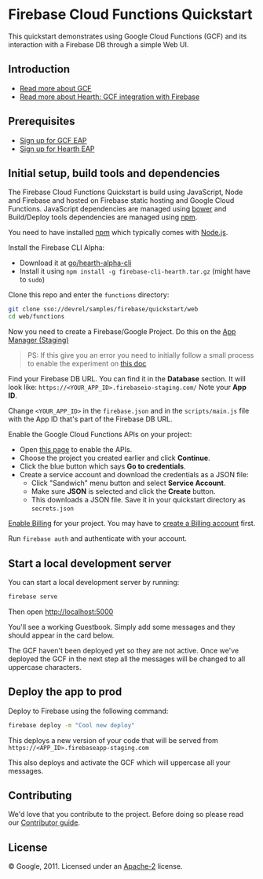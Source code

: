 # Firebase Cloud Functions Quickstart

This quickstart demonstrates using Google Cloud Functions (GCF) and its interaction with a Firebase DB through a simple Web UI.

## Introduction

 - [Read more about GCF](https://sites.google.com/a/google.com/apheleia/)
 - [Read more about Hearth: GCF integration with Firebase](https://sites.google.com/a/google.com/hearth/home)


## Prerequisites

 - [Sign up for GCF EAP](http://go/apheleia-alpha-signup-internal)
 - [Sign up for Hearth EAP](go/hearth-alpha-signup)


## Initial setup, build tools and dependencies

The Firebase Cloud Functions Quickstart is build using JavaScript, Node and Firebase and hosted on Firebase static hosting and Google Cloud Functions. JavaScript dependencies are managed using [bower](http://bower.io/) and Build/Deploy tools dependencies are managed using [npm](https://www.npmjs.com/).

You need to have installed [npm](https://www.npmjs.com/) which typically comes with [Node.js](https://nodejs.org).

Install the Firebase CLI Alpha:
 - Download it at [go/hearth-alpha-cli](http://go/hearth-alpha-cli)
 - Install it using `npm install -g firebase-cli-hearth.tar.gz` (might have to `sudo`)

Clone this repo and enter the `functions` directory:

```bash
git clone sso://devrel/samples/firebase/quickstart/web
cd web/functions
```

Now you need to create a Firebase/Google Project. Do this on the [App Manager (Staging)](https://pantheon-staging-sso.corp.google.com/mobilesdk/console/)

> PS: If this give you an error you need to initially follow a small process to enable the experiment on [this doc](https://docs.google.com/document/d/18iI_4uG6uh_AcewWD9OVTQbq_xNZRNAUzgcf7QML2Ek/edit#heading=h.36bxeqj15c70)

Find your Firebase DB URL. You can find it in the **Database** section. It will look like:
`https://<YOUR_APP_ID>.firebaseio-staging.com/` Note your **App ID**.

Change `<YOUR_APP_ID>` in the `firebase.json` and in the `scripts/main.js` file with the App ID that's part of the Firebase DB URL.

Enable the Google Cloud Functions APIs on your project:
 - Open [this page](https://console.developers.google.com/flows/enableapi?apiid=cloudfunctions,container,compute_component,storage_component,pubsub,logging) to enable the APIs.
 - Choose the project you created earlier and click **Continue**.
 - Click the blue button which says **Go to credentials**.
 - Create a service account and download the credentials as a JSON file:
   - Click "Sandwich" menu button and select **Service Account**.
   - Make sure **JSON** is selected and click the **Create** button.
   - This downloads a JSON file. Save it in your quickstart directory as `secrets.json`

[Enable Billing](https://console.developers.google.com/project/_/settings) for your project. You may have to [create a Billing account](https://console.developers.google.com/project) first.

Run `firebase auth` and authenticate with your account.


## Start a local development server

You can start a local development server by running:

```bash
firebase serve
```

Then open [http://localhost:5000](http://localhost:5000)

You'll see a working Guestbook. Simply add some messages and they should appear in the card below.

The GCF haven't been deployed yet so they are not active. Once we've deployed the GCF in the next step all the messages will be changed to all uppercase characters.


## Deploy the app to prod

Deploy to Firebase using the following command:

```bash
firebase deploy -m "Cool new deploy"
```

This deploys a new version of your code that will be served from `https://<APP_ID>.firebaseapp-staging.com`

This also deploys and activate the GCF which will uppercase all your messages.


## Contributing

We'd love that you contribute to the project. Before doing so please read our [Contributor guide](../CONTRIBUTING.md).


## License

© Google, 2011. Licensed under an [Apache-2](../LICENSE) license.

